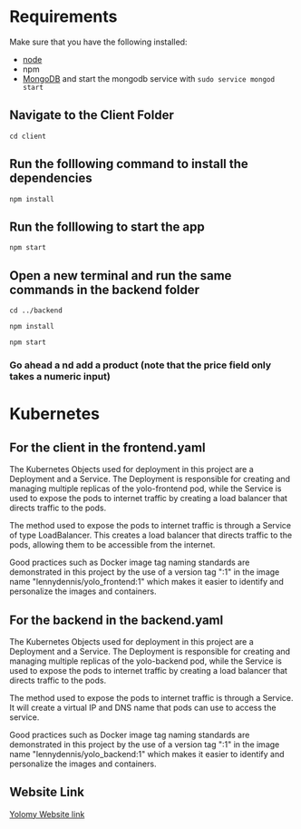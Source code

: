 # Requirements
Make sure that you have the following installed:
- [node](https://www.digitalocean.com/community/tutorials/how-to-install-node-js-on-ubuntu-18-04) 
- npm 
- [MongoDB](https://docs.mongodb.com/manual/tutorial/install-mongodb-on-ubuntu/) and start the mongodb service with `sudo service mongod start`

## Navigate to the Client Folder 
 `cd client`

## Run the folllowing command to install the dependencies 
 `npm install`

## Run the folllowing to start the app
 `npm start`

## Open a new terminal and run the same commands in the backend folder
 `cd ../backend`

 `npm install`

 `npm start`

 ### Go ahead a nd add a product (note that the price field only takes a numeric input)

 # Kubernetes

  ## For the client in the frontend.yaml

The Kubernetes Objects used for deployment in this project are a Deployment and a Service. The Deployment is responsible for creating and managing multiple replicas of the yolo-frontend pod, while the Service is used to expose the pods to internet traffic by creating a load balancer that directs traffic to the pods.

The method used to expose the pods to internet traffic is through a Service of type LoadBalancer. This creates a load balancer that directs traffic to the pods, allowing them to be accessible from the internet.

Good practices such as Docker image tag naming standards are demonstrated in this project by the use of a version tag ":1" in the image name "lennydennis/yolo_frontend:1" which makes it easier to identify and personalize the images and containers.

  ## For the backend in the backend.yaml

 The Kubernetes Objects used for deployment in this project are a Deployment and a Service. The Deployment is responsible for creating and managing multiple replicas of the yolo-backend pod, while the Service is used to expose the pods to internet traffic by creating a load balancer that directs traffic to the pods. 

The method used to expose the pods to internet traffic is through a Service. It will create a virtual IP and DNS name that pods can use to access the service.

Good practices such as Docker image tag naming standards are demonstrated in this project by the use of a version tag ":1" in the image name "lennydennis/yolo_backend:1" which makes it easier to identify and personalize the images and containers.

   ## Website Link
[Yolomy Website link](http://35.203.173.78:3000/)
    
